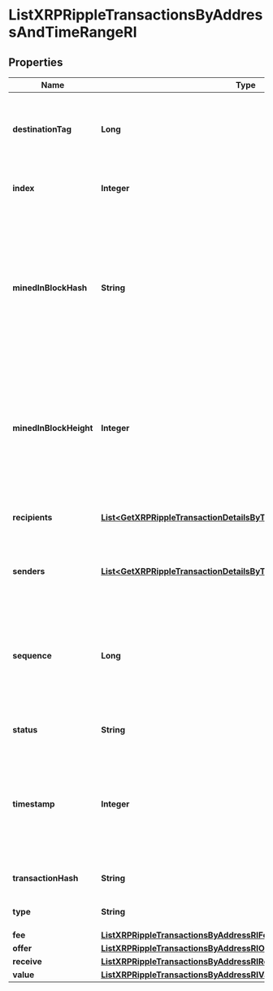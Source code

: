 

# ListXRPRippleTransactionsByAddressAndTimeRangeRI


## Properties

| Name | Type | Description | Notes |
|------------ | ------------- | ------------- | -------------|
|**destinationTag** | **Long** | A destination tag is a value used to discern the holder of the Ripple (XRP) being deposited or withdrawn. |  [optional] |
|**index** | **Integer** | Represents the index position of the transaction in the block. |  |
|**minedInBlockHash** | **String** | Represents the hash of the block where this transaction was mined/confirmed for first time. The hash is defined as a cryptographic digital fingerprint made by hashing the block header twice through the SHA256 algorithm. |  |
|**minedInBlockHeight** | **Integer** | Represents the hight of the block where this transaction was mined/confirmed for first time. The height is defined as the number of blocks in the blockchain preceding this specific block. |  |
|**recipients** | [**List&lt;GetXRPRippleTransactionDetailsByTransactionIDRIRecipientsInner&gt;**](GetXRPRippleTransactionDetailsByTransactionIDRIRecipientsInner.md) | Represents an object of addresses that receive the transactions. |  |
|**senders** | [**List&lt;GetXRPRippleTransactionDetailsByTransactionIDRISendersInner&gt;**](GetXRPRippleTransactionDetailsByTransactionIDRISendersInner.md) | Represents an object of addresses that provide the funds. |  |
|**sequence** | **Long** | Defines the transaction input&#39;s sequence as an integer, which is is used when transactions are replaced with newer versions before LockTime. |  |
|**status** | **String** | Defines the status of the transaction. |  |
|**timestamp** | **Integer** | Defines the exact date/time in Unix Timestamp when this transaction was mined, confirmed or first seen in Mempool, if it is unconfirmed. |  |
|**transactionHash** | **String** | Represents the hash of the XRP transaction. |  |
|**type** | **String** | Specifies the type of the transaction. |  |
|**fee** | [**ListXRPRippleTransactionsByAddressRIFee**](ListXRPRippleTransactionsByAddressRIFee.md) |  |  |
|**offer** | [**ListXRPRippleTransactionsByAddressRIOffer**](ListXRPRippleTransactionsByAddressRIOffer.md) |  |  |
|**receive** | [**ListXRPRippleTransactionsByAddressRIReceive**](ListXRPRippleTransactionsByAddressRIReceive.md) |  |  |
|**value** | [**ListXRPRippleTransactionsByAddressRIValue**](ListXRPRippleTransactionsByAddressRIValue.md) |  |  |



